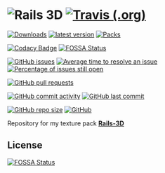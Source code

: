 # ![Rails 3D](http://cf.way2muchnoise.eu/title/rails-3d_DOWNLOAD_%20.svg?badge_style=for_the_badge "Curse Forge") [![Travis (.org)](https://img.shields.io/travis/SupinePandora43/Rails-3d.svg?style=for-the-badge)](https://travis-ci.org/SupinePandora43/Rails-3D)

[![Downloads](http://cf.way2muchnoise.eu/full_rails-3d_downloads.svg?style=for-the-badge)](https://www.curseforge.com/minecraft/texture-packs/rails-3d)
[![latest version](http://cf.way2muchnoise.eu/versions/rails-3d_latest.svg?style=for-the-badge)](https://www.curseforge.com/minecraft/texture-packs/rails-3d/files)
[![Packs](http://cf.way2muchnoise.eu/packs/rails-3d.svg?style=for-the-badge)](https://www.curseforge.com/minecraft/texture-packs/rails-3d/relations/dependents)

[![Codacy Badge](https://api.codacy.com/project/badge/Grade/2c78fb6bf64f40c1868a60f1c4ffbb6d)](https://app.codacy.com/app/SupinePandora43/Rails-3D?utm_source=github.com&utm_medium=referral&utm_content=SupinePandora43/Rails-3D&utm_campaign=Badge_Grade_Dashboard)
[![FOSSA Status](https://app.fossa.io/api/projects/git%2Bgithub.com%2FSupinePandora43%2FRails-3D.svg?type=shield)](https://app.fossa.io/projects/git%2Bgithub.com%2FSupinePandora43%2FRails-3D?ref=badge_shield)

[![GitHub issues](https://img.shields.io/github/issues/SupinePandora43/Rails-3D.svg?style=for-the-badge)](https://github.com/SupinePandora43/Rails-3D/issues "GitHub issues")
[![Average time to resolve an issue](http://isitmaintained.com/badge/resolution/SupinePandora43/Rails-3D.svg)](http://isitmaintained.com/project/SupinePandora43/Rails-3D "Average time to resolve an issue")
[![Percentage of issues still open](http://isitmaintained.com/badge/open/SupinePandora43/Rails-3D.svg)](http://isitmaintained.com/project/SupinePandora43/Rails-3D "Percentage of issues still open")

[![GitHub pull requests](https://img.shields.io/github/issues-pr-raw/SupinePandora43/Rails-3D.svg?style=for-the-badge)](https://github.com/SupinePandora43/Rails-3D/pulls "GitHub pull requests")

[![GitHub commit activity](https://img.shields.io/github/commit-activity/m/SupinePandora43/Rails-3D.svg?style=for-the-badge)](https://github.com/SupinePandora43/Rails-3D/commits/master "GitHub commit activity")
[![GitHub last commit](https://img.shields.io/github/last-commit/SupinePandora43/Rails-3D.svg?style=for-the-badge)](https://github.com/SupinePandora43/Rails-3D/commits/master "GitHub last commit")

[![GitHub repo size](https://img.shields.io/github/repo-size/SupinePandora43/Rails-3D.svg?style=for-the-badge)](https://github.com/SupinePandora43/Rails-3D "Rails-3D")
[![GitHub](https://img.shields.io/github/license/SupinePandora43/Rails-3D.svg?style=for-the-badge)](https://github.com/SupinePandora43/Rails-3D/blob/master/LICENSE "LICENSE")

Repository for my texture pack [**Rails-3D**](https://www.curseforge.com/minecraft/texture-packs/rails-3d)


## License
[![FOSSA Status](https://app.fossa.io/api/projects/git%2Bgithub.com%2FSupinePandora43%2FRails-3D.svg?type=large)](https://app.fossa.io/projects/git%2Bgithub.com%2FSupinePandora43%2FRails-3D?ref=badge_large)

